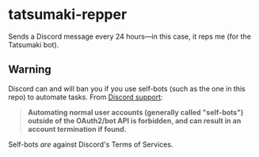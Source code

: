 # tatsumaki-repper

Sends a Discord message every 24 hours—in this case, it reps me (for the Tatsumaki bot).

## Warning

Discord can and will ban you if you use self-bots (such as the one in this repo) to automate tasks. From [Discord support](https://support.discordapp.com/hc/en-us/articles/115002192352-Automated-user-accounts-self-bots-):

> **Automating normal user accounts (generally called "self-bots") outside of the OAuth2/bot API is forbidden, and can result in an account termination if found.**

Self-bots _are_ against Discord's Terms of Services.
